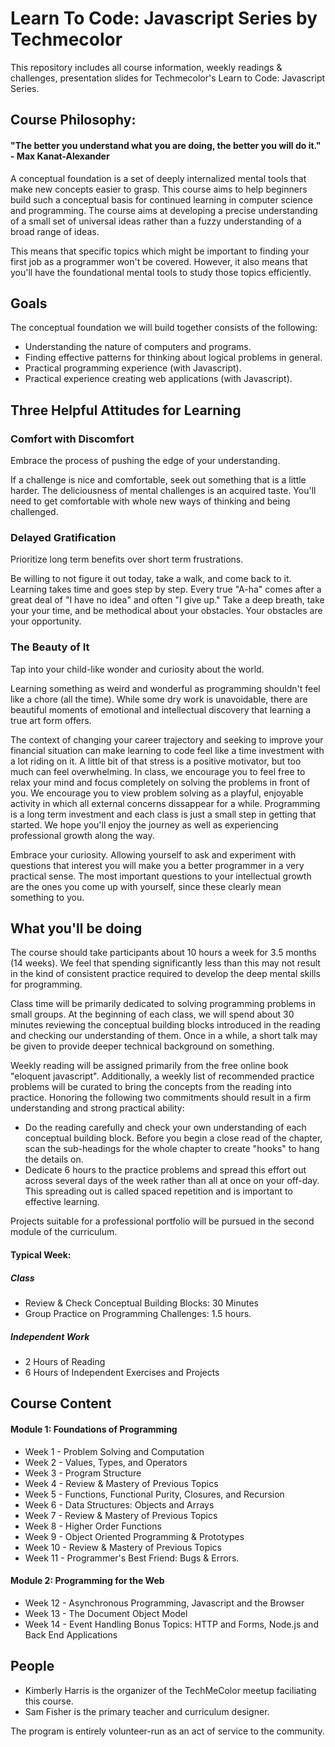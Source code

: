 # Learn To Code: Javascript Series by Techmecolor
This repository includes all course information, weekly readings &amp; challenges, presentation slides for Techmecolor's Learn to Code: Javascript Series. 

## Course Philosophy:
#### "The better you understand what you are doing, the better you will do it." - Max Kanat-Alexander
A conceptual foundation is a set of deeply internalized mental tools that make new concepts easier to grasp. This course aims to help beginners build such a conceptual basis for continued learning in computer science and programming. The course aims at developing a precise understanding of a small set of universal ideas rather than a fuzzy understanding of a broad range of ideas. 

This means that specific topics which might be important to finding your first job as a programmer won't be covered. However, it also means that you'll have the foundational mental tools to study those topics efficiently.


## Goals
The conceptual foundation we will build together consists of the following:
* Understanding the nature of computers and programs.
* Finding effective patterns for thinking about logical problems in general.
* Practical programming experience (with Javascript).
* Practical experience creating web applications (with Javascript).

## Three Helpful Attitudes for Learning
### Comfort with Discomfort

Embrace the process of pushing the edge of your understanding. 

If a challenge is nice and comfortable, seek out something that is a little harder. The deliciousness of mental challenges is an acquired taste. You'll need to get comfortable with whole new ways of thinking and being challenged. 

### Delayed Gratification

Prioritize long term benefits over short term frustrations. 

Be willing to not figure it out today, take a walk, and come back to it. Learning takes time and goes step by step. Every true "A-ha" comes after a great deal of "I have no idea" and often "I give up." Take a deep breath, take your your time, and be methodical about your obstacles. Your obstacles are your opportunity.

### The Beauty of It 

Tap into your child-like wonder and curiosity about the world.

Learning something as weird and wonderful as programming shouldn't feel like a chore (all the time). While some dry work is unavoidable, there are beautiful moments of emotional and intellectual discovery that learning a true art form offers. 

The context of changing your career trajectory and seeking to improve your financial situation can make learning to code feel like a time investment with a lot riding on it. A little bit of that stress is a positive motivator, but too much can feel overwhelming. In class, we encourage you to feel free to relax your mind and focus completely on solving the problems in front of you. We encourage you to view problem solving as a playful, enjoyable activity in which all external concerns dissappear for a while. Programming is a long term investment and each class is just a small step in getting that started. We hope you'll enjoy the journey as well as experiencing professional growth along the way.

Embrace your curiosity. Allowing yourself to ask and experiment with questions that interest you will make you a better programmer in a very practical sense. The most important questions to your intellectual growth are the ones you come up with yourself, since these clearly mean something to you.


## What you'll be doing
The course should take participants about 10 hours a week for 3.5 months (14 weeks). We feel that spending significantly less than this may not result in the kind of consistent practice required to develop the deep mental skills for programming.

Class time will be primarily dedicated to solving programming problems in small groups. At the beginning of each class, we will spend about 30 minutes reviewing the conceptual building blocks introduced in the reading and checking our understanding of them. Once in a while, a short talk may be given to provide deeper technical background on something.

Weekly reading will be assigned primarily from the free online book "eloquent javascript". Additionally, a weekly list of recommended practice problems will be curated to bring the concepts from the reading into practice. Honoring the following two commitments should result in a firm understanding and strong practical ability:
* Do the reading carefully and check your own understanding of each conceptual building block. Before you begin a close read of the chapter, scan the sub-headings for the whole chapter to create "hooks" to hang the details on.
* Dedicate 6 hours to the practice problems and spread this effort out across several days of the week rather than all at once on your off-day. This spreading out is called spaced repetition and is important to effective learning.

Projects suitable for a professional portfolio will be pursued in the second module of the curriculum.

#### Typical Week:
##### Class
* Review & Check Conceptual Building Blocks: 30 Minutes
* Group Practice on Programming Challenges: 1.5 hours.
##### Independent Work
* 2 Hours of Reading
* 6 Hours of Independent Exercises and Projects

## Course Content
#### Module 1: Foundations of Programming
* Week 1 - Problem Solving and Computation
* Week 2 - Values, Types, and Operators
* Week 3 - Program Structure
* Week 4 - Review & Mastery of Previous Topics
* Week 5 - Functions, Functional Purity, Closures, and Recursion
* Week 6 - Data Structures: Objects and Arrays
* Week 7 - Review & Mastery of Previous Topics
* Week 8 - Higher Order Functions
* Week 9 - Object Oriented Programming & Prototypes
* Week 10 - Review & Mastery of Previous Topics
* Week 11 - Programmer's Best Friend: Bugs & Errors.
#### Module 2: Programming for the Web
* Week 12 - Asynchronous Programming, Javascript and the Browser
* Week 13 - The Document Object Model 
* Week 14 - Event Handling 
Bonus Topics: 
HTTP and Forms,
Node.js and Back End Applications

## People
* Kimberly Harris is the organizer of the TechMeColor meetup faciliating this course. 
* Sam Fisher is the primary teacher and curriculum designer.

The program is entirely volunteer-run as an act of service to the community.
